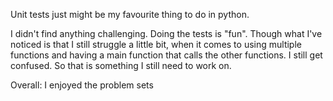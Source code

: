 Unit tests just might be my favourite thing to do in python. 

I didn't find anything challenging. 
Doing the tests is "fun". 
Though what I've noticed is that I still struggle a little bit,
when it comes to using multiple functions and
having a main function that calls the other functions. I still get confused. 
So that is something I still need to work on. 

Overall:
I enjoyed the problem sets